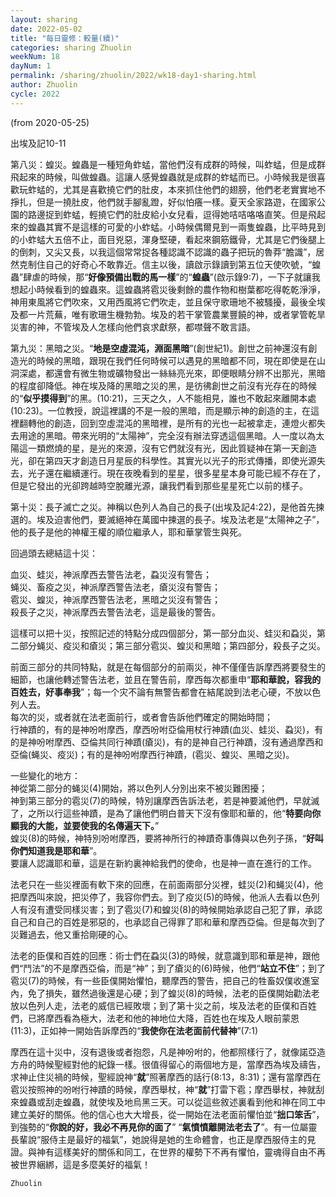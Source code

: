 ```yaml
---
layout: sharing
date: 2022-05-02
title: "每日靈修：較量(續)"
categories: sharing Zhuolin
weekNum: 18
dayNum: 1
permalink: /sharing/zhuolin/2022/wk18-day1-sharing.html
author: Zhuolin
cycle: 2022
---
```

(from 2020-05-25)

出埃及記10-11   

第八災：蝗災。蝗蟲是一種短角蚱蜢，當他們沒有成群的時候，叫蚱蜢，但是成群飛起來的時候，叫做蝗蟲。這讓人感覺蝗蟲就是成群的蚱蜢而已。小時候我是很喜歡玩蚱蜢的，尤其是喜歡撓它們的肚皮，本來抓住他們的翅膀，他們老老實實地不掙扎，但是一撓肚皮，他們就手腳亂蹬，好似怕癢一樣。夏天全家路遊，在國家公園的路邊捉到蚱蜢，輕撓它們的肚皮給小女兒看，逗得她咭咭咯咯直笑。但是飛起來的蝗蟲其實不是這樣的可愛的小蚱蜢。小時候偶爾見到一兩隻蝗蟲，比平時見到的小蚱蜢大五倍不止，面目兇惡，渾身堅硬，看起來鋼筋鐵骨，尤其是它們後腿上的倒刺，又尖又長，以我這個常常捉各種認識不認識的蟲子把玩的魯莽“膽識”，居然克制住自己的好奇心不敢靠近。信主以後，讀啟示錄讀到第五位天使吹號，“蝗蟲”肆虐的時候，那“**好像預備出戰的馬一樣**”的“**蝗蟲**”(啟示錄9:7)，一下子就讓我想起小時候看到的蝗蟲來。這蝗蟲將雹災後剩餘的農作物和樹葉都吃得乾乾淨淨，神用東風將它們吹來，又用西風將它們吹走，並且保守歌珊地不被騷擾，最後全埃及都一片荒蕪，唯有歌珊生機勃勃。埃及的若干掌管農業豐饒的神，或者掌管乾旱災害的神，不管埃及人怎樣向他們哀求獻祭，都噤聲不敢言語。  

第九災：黑暗之災。“**地是空虛混沌，淵面黑暗**”(創世紀1)。創世之前神還沒有創造光的時候的黑暗，跟現在我們任何時候可以遇見的黑暗都不同，現在即使是在山洞深處，都還會有微生物或礦物發出一絲絲亮光來，即便眼睛分辨不出那光，黑暗的程度卻降低。神在埃及降的黑暗之災的黑，是彷彿創世之前沒有光存在的時候的“**似乎摸得到**”的黑。(10:21)，三天之久，人不能相見，誰也不敢起來離開本處(10:23)。一位教授，說這裡講的不是一般的黑暗，而是顯示神的創造的主，在這裡翻轉他的創造，回到空虛混沌的黑暗裡，是所有的光也一起被拿走，連燈火都失去用途的黑暗。帶來光明的“太陽神”，完全沒有辦法穿透這個黑暗。人一度以為太陽這一類燃燒的星，是光的來源，沒有它們就沒有光，因此質疑神在第一天創造光，卻在第四天才創造日月星辰的科學性。其實光以光子的形式傳播，即使光源失去，光子還在繼續運行。現在夜晚看到的星星，很多星星本身可能已經不存在了，但是它發出的光卻跨越時空脫離光源，讓我們看到那些星星死亡以前的樣子。  

第十災：長子滅亡之災。神稱以色列人為自己的長子(出埃及記4:22)，是他首先揀選的。埃及迫害他們，要滅絕神在萬國中揀選的長子。埃及法老是“太陽神之子”，他的長子是他的神權王權的順位繼承人，耶和華掌管生與死。  

回過頭去總結這十災：  

血災、蛙災，神派摩西去警告法老，蝨災沒有警告；  
蝇災、畜疫之災，神派摩西警告法老，瘡災沒有警告；  
雹災、蝗災，神派摩西警告法老，黑暗之災沒有警告；  
殺長子之災，神派摩西去警告法老，這是最後的警告。  

這樣可以把十災，按照記述的特點分成四個部分，第一部分血災、蛙災和蝨災，第二部分蝇災、疫災和瘡災；第三部分雹災、蝗災和黑暗；第四部分，殺長子之災。  

前面三部分的共同特點，就是在每個部分的前兩災，神不僅僅告訴摩西將要發生的細節，也讓他轉述警告法老，並且在警告前，摩西每次都重申“**耶和華說，容我的百姓去，好事奉我**”；每一个灾不論有無警告都會在結尾說到法老心硬，不放以色列人去。  
每次的災，或者就在法老面前行，或者會告訴他們確定的開始時間；  
行神蹟的，有的是神吩咐摩西，摩西吩咐亞倫用杖行神蹟(血災、蛙災、蝨災)，有的是神吩咐摩西、亞倫共同行神蹟(瘡災)，有的是神自己行神蹟，沒有通過摩西和亞倫(蝇災、疫災)；有的是神吩咐摩西行神蹟，(雹災、蝗災、黑暗之災)。  

一些變化的地方：  
神從第二部分的蝇災(4)開始，將以色列人分別出來不被災難困擾；  
神到第三部分的雹災(7)的時候，特別讓摩西告訴法老，若是神要滅他們，早就滅了，之所以行這些神蹟，是為了讓他們明白普天下沒有像耶和華的，他“**特要向你顯我的大能，並要使我的名傳遍天下。**”  
蝗災(8)的時候，神特別吩咐摩西，要將神所行的神蹟奇事傳與以色列子孫，“**好叫你們知道我是耶和華**”。  
要讓人認識耶和華，這是在新約裏神給我們的使命，也是神一直在進行的工作。  

法老只在一些災裡面有軟下來的回應，在前面兩部分災裡，蛙災(2)和蝇災(4)，他把摩西叫來說，把災停了，我容你們去。到了疫災(5)的時候，他派人去看以色列人有沒有遭受同樣災害；到了雹災(7)和蝗災(8)的時候開始承認自己犯了罪，承認自己和自己的百姓是邪惡的，也承認自己得罪了耶和華和摩西亞倫。但是每次到了災難過去，他又重拾剛硬的心。  

法老的臣僕和百姓的回應：術士們在蝨災(3)的時候，就意識到耶和華是神，跟他們“鬥法”的不是摩西亞倫，而是“神”；到了瘡災的(6)時候，他們“**站立不住**”；到了雹災(7)的時候，有一些臣僕開始懼怕，聽摩西的警告，把自己的牲畜奴僕收進室內，免了損失，雖然過後還是心硬；到了蝗災(8)的時候，法老的臣僕開始勸法老放以色列人走，法老的威信已經敗壞；到了第十災之前，埃及法老的臣僕和百姓們，已將摩西看為極大，法老和他的神地位大降，百姓也在埃及人眼前蒙恩(11:3)，正如神一開始告訴摩西的“**我使你在法老面前代替神**”(7:1)  

摩西在這十災中，沒有退後或者抱怨，凡是神吩咐的，他都照樣行了，就像諾亞造方舟的時候聖經對他的紀錄一樣。很值得留心的兩個地方是，當摩西為埃及禱告，求神止住災禍的時候，聖經說神“**就**”照著摩西的話行(8:13，8:31)；還有當摩西在雹災按照神的吩咐行神蹟的時候，摩西舉杖，神“**就**”打雷下雹；摩西舉杖，神就刮來蝗蟲或刮走蝗蟲，就使埃及地烏黑三天。可以從這些敘述裏看到他和神在同工中建立美好的關係。他的信心也大大增長，從一開始在法老面前懼怕並“**拙口笨舌**”，到強勢的“**你說的好，我必不再見你的面了**” “**氣憤憤離開法老去了**”。有一位屬靈長輩說“服侍主是最好的福氣”，她說得是她的生命體會，也正是摩西服侍主的見證。與神有這樣美好的關係和同工，在世界的權勢下不再有懼怕，靈魂得自由不再被世界綑綁，這是多麼美好的福氣！  

`Zhuolin`
